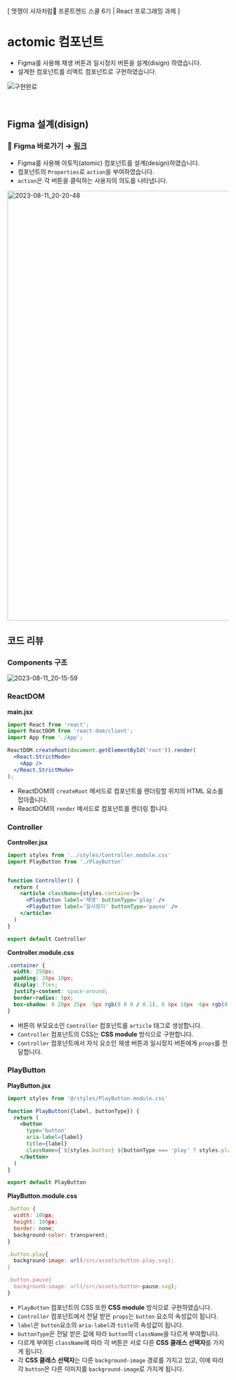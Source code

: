 [ 멋쟁이 사자처럼🦁 프론트엔드 스쿨 6기 | React 프로그래밍 과제  ]

# actomic 컴포넌트
- Figma를 사용해 재생 버튼과 일시정지 버튼을 설계(disign) 하였습니다. 
- 설계한 컴포넌트를 리액트 컴포넌트로 구현하였습니다.

  
 ![구현완료](https://github.com/kimInDa/react-homework/assets/105577805/d3b42904-7431-45f5-847b-e4ec6e2826cb)

 <br />

## Figma 설계(disign)
### 🔗 Figma 바로가기 → [링크](https://www.figma.com/file/K5O6SBS0nt3WNYQ6zkQCCd/React-Homework?type=design&node-id=0%3A1&mode=design&t=gpHsPzTH1FGc1mQS-1)

- Figma를 사용해 아토믹(atomic) 컴포넌트를 설계(design)하였습니다.
- 컴포넌트의 ``Properties``로 ``action``을 부여하였습니다.
- ``action``은 각 버튼을 클릭하는 사용자의 의도를 나타냅니다.

<img width="979" alt="2023-08-11_20-20-48" src="https://github.com/kimInDa/react-homework/assets/105577805/ff584218-4f48-4fa7-80b2-660de6323d51">

 <br />

## 코드 리뷰
### Components 구조
![2023-08-11_20-15-59](https://github.com/kimInDa/react-homework/assets/105577805/8dbd53fc-01da-495c-8209-f634cdb8f55a)

### ReactDOM 

**main.jsx**

```jsx
import React from 'react';
import ReactDOM from 'react-dom/client';
import App from './App';

ReactDOM.createRoot(document.getElementById('root')).render(
  <React.StrictMode>
    <App />
  </React.StrictMode>
);
```
- ReactDOM의 ``createRoot`` 메서드로 컴포넌트를 렌더링할 위치의 HTML 요소를 잡아줍니다.
- ReactDOM의 ``render`` 메서드로 컴포넌트를 렌더링 합니다.

### Controller
**Controller.jsx**
```jsx
import styles from '../styles/Controller.module.css'
import PlayButton from './PlayButton'


function Controller() {
  return (
    <article className={styles.container}>
      <PlayButton label='재생' buttonType='play' />
      <PlayButton label='일시정지' buttonType='pause' />
    </article>
  )
}

export default Controller
```
**Controller.module.css**
```css
.container {
  width: 250px;
  padding: 20px 10px;
  display: flex;
  justify-content: space-around;
  border-radius: 5px;
  box-shadow: 0 20px 25px -5px rgb(0 0 0 / 0.1), 0 8px 10px -6px rgb(0 0 0 / 0.1);
}
```
- 버튼의 부모요소인 ``Controller`` 컴포넌트를 ``article`` 태그로 생성합니다.
- ``Controller`` 컴포넌트의 CSS는 **CSS module** 방식으로 구현합니다.
- ``Controller`` 컴포넌트에서 자식 요소인 재생 버튼과 일시정지 버튼에게 ``props``를 전달합니다.

### PlayButton
**PlayButton.jsx**
```jsx
import styles from '@/styles/PlayButton.module.css'

function PlayButton({label, buttonType}) {
  return (
    <button 
      type='button'
      aria-label={label}
      title={label}
      className={`${styles.button} ${buttonType === 'play' ? styles.play : styles.pause}`}>
    </button>
  )
}

export default PlayButton
```
**PlayButton.module.css**
```jsx
.button {
  width: 100px;
  height: 100px;
  border: none;
  background-color: transparent;
}

.button.play{
  background-image: url(/src/assets/button-play.svg);
}

.button.pause{
  background-image: url(/src/assets/button-pause.svg);
}
```
- ``PlayButton`` 컴포넌트의 CSS 또한 **CSS module** 방식으로 구현하였습니다.
- ``Controller`` 컴포넌트에서 전달 받은 ``props``는 ``button`` 요소의 속성값이 됩니다.
- ``label``은 ``button``요소의 ``aria-label``과 ``title``의 속성값이 됩니다.
- ``buttonType``은 전달 받은 값에 따라 ``button``의 ``className``을 다르게 부여합니다.
- 다르게 부여된 ``className``에 따라 각 버튼은 서로 다른 **CSS 클래스 선택자**를 가지게 됩니다.
- 각 **CSS 클래스 선택자**는 다른 ``background-image`` 경로를 가지고 있고, 이에 따라 각 ``button``은 다른 이미지를 ``background-image``로 가지게 됩니다.
